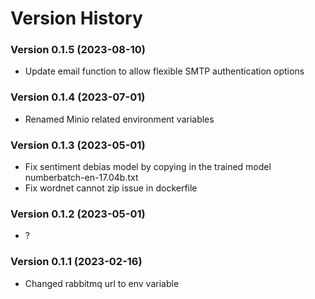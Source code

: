 # Version History


### Version 0.1.5 (2023-08-10)
- Update email function to allow flexible SMTP authentication options

### Version 0.1.4 (2023-07-01)
- Renamed Minio related environment variables

### Version 0.1.3 (2023-05-01)
- Fix sentiment debias model by copying in the trained model numberbatch-en-17.04b.txt
- Fix wordnet cannot zip issue in dockerfile

### Version 0.1.2 (2023-05-01)
- ?

### Version 0.1.1 (2023-02-16)
- Changed rabbitmq url to env variable

